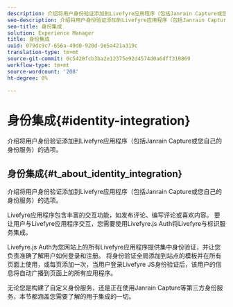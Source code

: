 ```yaml
---
description: 介绍将用户身份验证添加到Livefyre应用程序（包括Janrain Capture或您自己的身份服务）的选项。
seo-description: 介绍将用户身份验证添加到Livefyre应用程序（包括Janrain Capture或您自己的身份服务）的选项。
seo-title: 身份集成
solution: Experience Manager
title: 身份集成
uuid: 079dc9c7-656a-49d0-920d-9e5a421a319c
translation-type: tm+mt
source-git-commit: 0c5420fcb3ba2e12375e92d4574d0a6dff310869
workflow-type: tm+mt
source-wordcount: '208'
ht-degree: 0%

---
```



# 身份集成{#identity-integration}

介绍将用户身份验证添加到Livefyre应用程序（包括Janrain Capture或您自己的身份服务）的选项。

## 身份集成{#t_about_identity_integration}

介绍将用户身份验证添加到Livefyre应用程序（包括Janrain Capture或您自己的身份服务）的选项。

Livefyre应用程序包含丰富的交互功能，如发布评论、编写评论或喜欢内容。 要让用户与Livefyre应用程序交互，您需要使用Livefyre.js Auth将Livefyre与标识服务集成。

Livefyre.js Auth为您网站上的所有Livefyre应用程序提供集中身份验证，并让您负责准确了解用户如何登录和注册。 将身份验证全局添加到站点的模板并在所有页面上使用，或每页添加一次，当用户登录Livefyre JS身份验证后，该用户的信息将自动广播到页面上的所有应用程序。

无论您是构建了自定义身份服务，还是正在使用Janrain Capture等第三方身份服务，本节都涵盖您需要了解的用于集成的一切。
